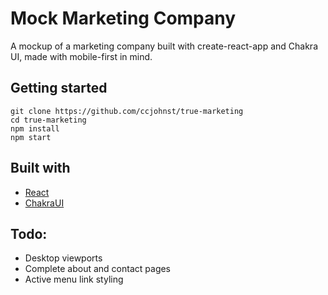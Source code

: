 # Mock Marketing Company

A mockup of a marketing company built with create-react-app and Chakra UI, made with mobile-first in mind.

## Getting started

```
git clone https://github.com/ccjohnst/true-marketing
cd true-marketing
npm install
npm start
```

## Built with

- [React](https://reactjs.org/)
- [ChakraUI](https://chakra-ui.com/)

## Todo:

- Desktop viewports
- Complete about and contact pages
- Active menu link styling
